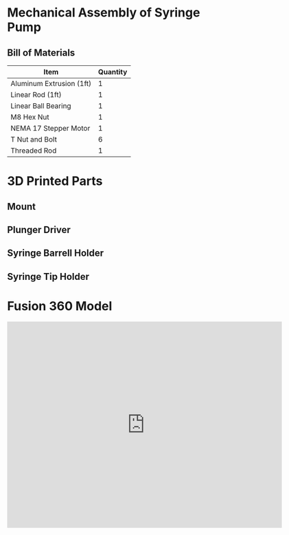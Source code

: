 # Mechanical Assembly of Syringe Pump

## Bill of Materials

Item         | Quantity
------------ | -------------
Aluminum Extrusion (1ft) | 1
Linear Rod (1ft) | 1
Linear Ball Bearing | 1
M8 Hex Nut | 1
NEMA 17 Stepper Motor | 1
T Nut and Bolt | 6
Threaded Rod | 1

# 3D Printed Parts

## Mount

## Plunger Driver

## Syringe Barrell Holder

## Syringe Tip Holder

# Fusion 360 Model

<iframe src="https://vanderbilt422.autodesk360.com/shares/public/SH56a43QTfd62c1cd968334c59b05803075a?mode=embed" width="640" height="480" allowfullscreen="true" webkitallowfullscreen="true" mozallowfullscreen="true"  frameborder="0"></iframe>
